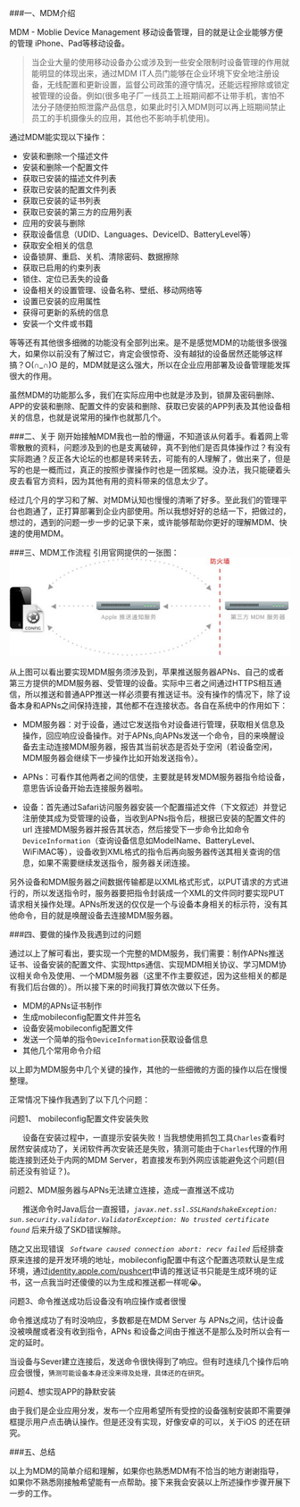 
###一、MDM介绍

 MDM - Moblie Device Management 移动设备管理，目的就是让企业能够方便的管理 iPhone、Pad等移动设备。

>当企业大量的使用移动设备办公或涉及到一些安全限制时设备管理的作用就能明显的体现出来，通过MDM IT人员门能够在企业环境下安全地注册设备，无线配置和更新设置，监督公司政策的遵守情况，还能远程擦除或锁定被管理的设备。例如(很多电子厂一线员工上班期间都不让带手机，害怕不法分子随便拍照泄露产品信息，如果此时引入MDM则可以再上班期间禁止员工的手机摄像头的应用，其他也不影响手机使用)。

通过MDM能实现以下操作：

>
* 安装和删除一个描述文件
* 安装和删除一个配置文件
* 获取已安装的描述文件列表
* 获取已安装的配置文件列表
* 获取已安装的证书列表
* 获取已安装的第三方的应用列表
* 应用的安装与删除
* 获取设备信息（UDID、Languages、DeviceID、BatteryLevel等）
* 获取安全相关的信息
* 设备锁屏、重启、关机、清除密码、数据擦除
* 获取已启用的约束列表
* 锁住、定位已丢失的设备
* 设备相关的设置管理、设备名称、壁纸、移动网络等
* 设置已安装的应用属性
* 获得可更新的系统的信息 
* 安装一个文件或书籍

等等还有其他很多细微的功能没有全部列出来。是不是感觉MDM的功能很多很强大，如果你以前没有了解过它，肯定会很惊奇、没有越狱的设备居然还能够这样搞？O(∩_∩)O 是的，MDM就是这么强大，所以在企业应用部署及设备管理能发挥很大的作用。

虽然MDM的功能那么多，我们在实际应用中也就是涉及到，锁屏及密码删除、APP的安装和删除、配置文件的安装和删除、获取已安装的APP列表及其他设备相关的信息，也就是说常用的操作也就那几个。


###二、关于
刚开始接触MDM我也一脸的懵逼，不知道该从何着手。看着网上零零散散的资料，问题涉及到的也是支离破碎，真不到他们是否具体操作过？有没有实际跑通？反正各大论坛的也都是转来转去，可能有的人理解了，做出来了，但是写的也是一概而过，真正的按照步骤操作时也是一团浆糊。没办法，我只能硬着头皮去看官方资料，因为其他有用的资料带来的信息太少了。

经过几个月的学习和了解、对MDM认知也慢慢的清晰了好多。至此我们的管理平台也跑通了，正打算部署到企业内部使用。所以我想好好的总结一下，把做过的，想过的，遇到的问题一步一步的记录下来，或许能够帮助你更好的理解MDM、快速的使用MDM。

###三、MDM工作流程
引用官网提供的一张图：
![MDM工作流程](https://raw.githubusercontent.com/Light413/blog/master/img/MDM工作流程.jpg)

从上图可以看出要实现MDM服务须涉及到，苹果推送服务器APNs、自己的或者第三方提供的MDM服务器、受管理的设备。实际中三者之间通过HTTPS相互通信，所以推送和普通APP推送一样必须要有推送证书。没有操作的情况下，除了设备本身和APNs之间保持连接，其他都不在连接状态。各自在系统中的作用如下：

* MDM服务器：对于设备，通过它发送指令对设备进行管理，获取相关信息及操作，回应响应设备操作。对于APNs,向APNs发送一个命令，目的来唤醒设备去主动连接MDM服务器，报告其当前状态是否处于空闲（若设备空闲，MDM服务器会继续下一步操作比如开始发送指令）。



* APNs：可看作其他两者之间的信使，主要就是转发MDM服务器指令给设备，意思告诉设备开始去连接服务器啦。



* 设备：首先通过Safari访问服务器安装一个配置描述文件（下文叙述）并登记注册使其成为受管理的设备，当收到APNs指令后，根据已安装的配置文件的url 连接MDM服务器并报告其状态，然后接受下一步命令比如命令`DeviceInformation`（查询设备信息如ModelName、BatteryLevel、WiFiMAC等），设备收到XML格式的指令后再向服务器传送其相关查询的信息，如果不需要继续发送指令，服务器关闭连接。

另外设备和MDM服务器之间数据传输都是以XML格式形式，以PUT请求的方式进行的，所以发送指令时，服务器要把指令封装成一个XML的文件同时要实现PUT请求相关操作处理。APNs所发送的仅仅是一个与设备本身相关的标示符，没有其他命令，目的就是唤醒设备去连接MDM服务器。


	
###四、要做的操作及我遇到过的问题

通过以上了解可看出，要实现一个完整的MDM服务，我们需要：制作APNs推送证书、设备安装的配置文件、实现https通信、实现MDM相关协议、学习MDM协议相关命令及使用、一个MDM服务器（这里不作主要叙述，因为这些相关的都是有我们后台做的）。所以接下来的时间我打算依次做以下任务。

* MDM的APNs证书制作
* 生成mobileconfig配置文件并签名
* 设备安装mobileconfig配置文件
* 发送一个简单的指令`DeviceInformation`获取设备信息 
* 其他几个常用命令介绍


以上即为MDM服务中几个关键的操作，其他的一些细微的方面的操作以后在慢慢整理。

正常情况下操作我遇到了以下几个问题：

>
问题1、 mobileconfig配置文件安装失败

  &nbsp;&nbsp;&nbsp;&nbsp;&nbsp;&nbsp;设备在安装过程中，一直提示安装失败！当我想使用抓包工具`Charles`查看时居然安装成功了，关闭软件再次安装还是失败，猜测可能由于`Charles`代理的作用能连接到还处于内网的MDM Server，若直接发布到外网应该能避免这个问题(目前还没有验证？)。
>
问题2、MDM服务器与APNs无法建立连接，造成一直推送不成功

&nbsp;&nbsp;&nbsp;&nbsp;&nbsp;&nbsp;推送命令时Java后台一直报错，*`javax.net.ssl.SSLHandshakeException: sun.security.validator.ValidatorException: No trusted certificate found`* 后来升级了SKD错误解除。

随之又出现错误 *` Software caused connection abort: recv failed`* 后经排查原来连接的是开发环境的地址，mobileconfig配置中有这个配置选项默认是生成环境，通过[identity.apple.com/pushcert](https://identity.apple.com/pushcert)申请的推送证书只能是生成环境的证书，这一点我当时还傻傻的以为生成和推送都一样呢😭。
>
问题3、命令推送成功后设备没有响应操作或者很慢

命令推送成功了有时没响应，多数都是在MDM Server 与 APNs之间，估计设备没被唤醒或者没有收到指令，APNs 和设备之间由于推送不是那么及时所以会有一定的延时。

当设备与Sever建立连接后，发送命令很快得到了响应。但有时连续几个操作后响应会很慢，`猜测可能设备本身还没来得及处理，具体还的在研究`。


>
问题4、想实现APP的静默安装

由于我们是企业应用分发，发布一个应用希望所有受控的设备强制安装即不需要弹框提示用户点击确认操作。但是还没有实现，好像安卓的可以，关于iOS 的还在研究。



###五、总结

以上为MDM的简单介绍和理解，如果你也熟悉MDM有不恰当的地方谢谢指导，如果你不熟悉刚接触希望能有一点帮助。接下来我会安装以上所述操作步骤开展下一步的工作。





